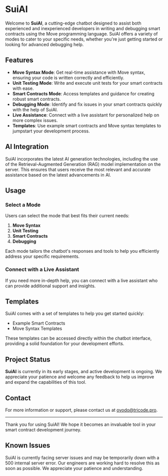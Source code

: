 # SuiAI

Welcome to **SuiAI**, a cutting-edge chatbot designed to assist both experienced and inexperienced developers in writing and debugging smart contracts using the Move programming language. SuiAI offers a variety of modes to cater to your specific needs, whether you're just getting started or looking for advanced debugging help.

## Features

- **Move Syntax Mode**: Get real-time assistance with Move syntax, ensuring your code is written correctly and efficiently.
- **Unit Testing Mode**: Write and execute unit tests for your smart contracts with ease.
- **Smart Contracts Mode**: Access templates and guidance for creating robust smart contracts.
- **Debugging Mode**: Identify and fix issues in your smart contracts quickly with the help of SuiAI.
- **Live Assistance**: Connect with a live assistant for personalized help on more complex issues.
- **Templates**: Use example smart contracts and Move syntax templates to jumpstart your development process.

## AI Integration

SuiAI incorporates the latest AI generation technologies, including the use of the Retrieval-Augmented Generation (RAG) model implementation on the server. This ensures that users receive the most relevant and accurate assistance based on the latest advancements in AI.

## Usage

### Select a Mode

Users can select the mode that best fits their current needs:

1. **Move Syntax**
2. **Unit Testing**
3. **Smart Contracts**
4. **Debugging**

Each mode tailors the chatbot's responses and tools to help you efficiently address your specific requirements.

### Connect with a Live Assistant

If you need more in-depth help, you can connect with a live assistant who can provide additional support and insights.

## Templates

SuiAI comes with a set of templates to help you get started quickly:

- Example Smart Contracts
- Move Syntax Templates

These templates can be accessed directly within the chatbot interface, providing a solid foundation for your development efforts.

## Project Status

**SuiAI** is currently in its early stages, and active development is ongoing. We appreciate your patience and welcome any feedback to help us improve and expand the capabilities of this tool.
<!-- 
## Contribution

We welcome contributions from the community! If you have suggestions, bug reports, or want to contribute code, please check out our [contribution guidelines](CONTRIBUTING.md).

## License

This project is licensed under the MIT License. See the [LICENSE](LICENSE) file for details. -->

## Contact

For more information or support, please contact us at [ovodo@tricode.pro](mailto:ovodo@tricode.pro).

---

Thank you for using SuiAI! We hope it becomes an invaluable tool in your smart contract development journey.

## Known Issues

SuiAI is currently facing server issues and may be temporarily down with a 500 internal server error. Our engineers are working hard to resolve this as soon as possible. We appreciate your patience and understanding.
